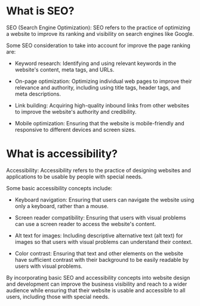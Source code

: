 # What is SEO?

SEO (Search Engine Optimization): SEO refers to the practice of optimizing a
website to improve its ranking and visibility on search engines like Google.

Some SEO consideration to take into account for improve the page ranking are:

- Keyword research: Identifying and using relevant keywords in the website's
  content, meta tags, and URLs.

- On-page optimization: Optimizing individual web pages to improve their relevance
  and authority, including using title tags, header tags, and meta descriptions.

- Link building: Acquiring high-quality inbound links from other websites to
  improve the website's authority and credibility.

- Mobile optimization: Ensuring that the website is mobile-friendly and responsive
  to different devices and screen sizes.

# What is accessibility?

Accessibility: Accessibility refers to the practice of designing websites and
applications to be usable by people with special needs.

Some basic accessibility concepts include:

- Keyboard navigation: Ensuring that users can navigate the website using only a
  keyboard, rather than a mouse.

- Screen reader compatibility: Ensuring that users with visual problems can use
  a screen reader to access the website's content.

- Alt text for images: Including descriptive alternative text (alt text) for
  images so that users with visual problems can understand their context.

- Color contrast: Ensuring that text and other elements on the website have
  sufficient contrast with their background to be easily readable by users with
  visual problems.

By incorporating basic SEO and accessibility concepts into website design and
development can improve the business visibility and reach to a wider audience
while ensuring that their website is usable and accessible to all users,
including those with special needs.

